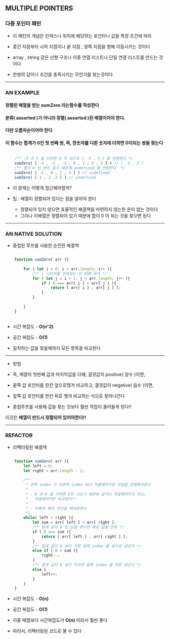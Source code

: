 ## MULTIPLE POINTERS
### 다중 포인터 패턴

- 이 패턴의 개념은 인덱스나 위치에 해당하는 포인터나 값을 특정 조건에 따라
- 중간 지점부터 시작 지점이나 끝 지점 , 양쪽 지점을 향해 이동시키는 것이다


- array , string 같은 선형 구조나 이중 연결 리스트나 단일 연결 리스트를 만드는 것이다


- 한쌍의 값이나 조건을 충족시키는 무언가를 찾는것이다

---

### AN EXAMPLE

#### 정렬된 배열을 받는 sumZero 라는함수를 작성한다
#### 분류( assorted )가 아니라 정렬( assorted )된 배열이어야 한다.
#### 다만 오름차순이어야 한다
#### 이 함수는 합계가 0인 첫 번째 쌍, 즉, 한숫자를 다른 숫자에 더하면 0이되는 쌍을 찾는다


````javascript
    
    /** -3 과 3 을 더하면 0 이 되므로 [ -3 , 3 ] 을 반환한다 */
    sumZero( [ -3 , -2 , -1 , 0 , 1 , 2 , 3 ] ) // [ -3 , 3 ]
    /** 합이 0 인 쌍이 없기 때문에 undefined 를 반환한다  */
    sumZero( [ -2 , 0 , 1 , 3 ] ) // undefined
    sumZero( [ 1 , 2 ,3 ] ) // undefined

````

- 이 문제는 어떻게 접근해야할까?


- 팁 : 배열이 정렬되어 있다는 점을 알아야 한다
  - 정렬되어 있지 않으면 효율적인 해결책을 마련하지 않는한 운이 없는 것이다
  - 그러나 이배열은 정렬되어 있기 때문에 합이 0 이 되는 것을 찾으면 된다

---

### AN NATIVE SOLUTION

- 중첩된 루프를 사용한 순진한 해결책

````javascript

    function sumZero( arr ){
        
        for ( let i = 0; i < arr.length; i++ ){
            /** i 나머지를 반복하는 두 번째 루프 */
            for ( let j = i + 1; j < arr.length; j++ ){
                if ( 0 === arr[ i ] + arr[ j ] ){
                    return [ arr[ i ] , arr[ j ] ];
                }
            }
            
        }
    }
    
````

- 시간 복잡도 - **O(n^2)**


- 공간 복잡도 - **O(1)**


- 일치하는 값을 찾을때까지 모든 항목을 비교한다

---

- 방법

- 즉, 배열의 첫번째 값과 마지막값을 더해, 결괏값이 positive( 양수 )이면, 
- 끝쪽 값 포인터를 한칸 앞으로땡겨 비교하고, 결괏값이 negative( 음수 )이면,
- 앞쪽 값 포인터를 한칸 뒤로 땡겨 비교하는 식으로 찾아나간다


- 중첩루프를 사용해 값을 찾는 것보다 훨씬 작업이 줄어들게 된다!!


이것은 **배열이 반드시 정렬되어 있어야한다!!**

---

### REFACTOR

- 리팩터링된 해결책

````javascript

    function sumZero( arr ){
        let left = 0;
        let right = arr.length - 1;
        
        /**  
         * 왼쪽 index 가 오른쪽 index 보다 작을때까지만 작업을 진행해야한다
         * 
         * - 0 과 0 을 더하면 0이 나오기 때문에 같거나 작을때까지가 아닌,
         *   작을때까지만 비교한다!!
         *   
         * - 이렇게 해야 연산을 제대로한다
         */
        while( left < right ){
            let sum = arr[ left ] + arr[ right ];
            /** 합계 값이 0 인 값을 찾으면 해당 값을 반환 */
            if ( 0 === sum ){
                return [ arr[ left ] , arr[ right ] ];
            }
            /** 합계 값이 0 보다 크면 끝쪽 index 를 앞으로 당긴다 */
            else if ( 0 < sum ){
                right--;
            }
            /** 합계 값이 0 보다 작으면 앞쪽 index 를 뒤로 당긴다 */
            else {
                left++;
            }
        }
    }

````

- 시간 복잡도 - **O(n)**


- 공간 복잡도 - **O(1)**


- 이중 배열보다 시간복잡도가 **O(n)** 이라서 훨씬 좋다
- 따라서, 리팩터링된 코드로 볼 수 있다